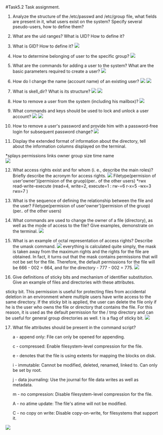 
#Task5.2
Task assignment.

1) Analyze the structure of the /etc/passwd and /etc/group file, what fields are
present in it, what users exist on the system? Specify several pseudo-users, how
to define them?

2) What are the uid ranges? What is UID? How to define it?

3) What is GID? How to define it?
![](1.png)


4) How to determine belonging of user to the specific group?
![](2.png)


5) What are the commands for adding a user to the system? What are the basic
parameters required to create a user?
![](5.png)

6) How do I change the name (account name) of an existing user?
![](6.png)
![](6,1.png)

7) What is skell_dir? What is its structure?
![](7.png)
![](7,1.png)

8) How to remove a user from the system (including his mailbox)?
![](8.png)

9) What commands and keys should be used to lock and unlock a user account?
![](9.png)
![](9,1.png)


10) How to remove a user's password  and provide him with a password-free
login for subsequent password change?
![](10.png)

11) Display the extended format of information about the directory, tell about
the information columns displayed on the terminal.

*splays permissions links owner group size time name  
![](11.png)

12) What access rights exist and for whom (i. e., describe the main roles)?
Briefly describe the acronym for access rights.
![](12.png)
Filetype(permision of user'owner')(permision of the gruop)(per.. of the other users)
*rwx read-write-execute (read=4, write=2, execute=1 : rw-=6 r-x=5 -wx=3 rwx=7 )

13) What is the sequence of defining the relationship between the file and the
user?
Filetype(permision of user'owner')(permision of the gruop)(per.. of the other users)


14) What commands are used to change the owner of a file (directory), as well
as the mode of access to the file? Give examples, demonstrate on the terminal.
![](14.png)


15) What is an example of octal representation of access rights? Describe the
umask command.
![](15.png)
everything is calculated quite simply, the mask is taken away from the maximum rights and the rights for the file are obtained. In fact, it turns out that the mask contains permissions that will not be set for the file. Therefore, the default permissions for the file will be 666 - 002 = 664, and for the directory - 777 - 002 = 775.
![](15,1.png)


16) Give definitions of sticky bits and mechanism of identifier substitution. Give
an example of files and directories with these attributes.

sticky bit. This permission is useful for protecting files from accidental deletion in an environment where multiple users have write access to the same directory. If the sticky bit is applied, the user can delete the file only if he is the user who owns the file or directory that contains the file. For this reason, it is used as the default permission for the / tmp directory and can be useful for general group directories as well. t is a flag of sticky bit.
![](16.png)

17) What file attributes should be present in the command script?

    a - append only: File can only be opened for appending.
    
    c - compressed: Enable filesystem-level compression for the file.
    
    e -  denotes that the file is using extents for mapping the blocks on disk.
    
    i - immutable: Cannot be modified, deleted, renamed, linked to. Can only be set by root.
    
    j - data journaling: Use the journal for file data writes as well as metadata.
    
    m - no compression: Disable filesystem-level compression for the file.
    
    A - no atime update: The file's atime will not be modified.
    
    C - no copy on write: Disable copy-on-write, for filesystems that support it.

![](17.png)   

